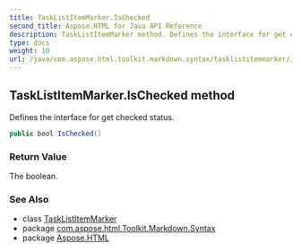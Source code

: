 ```yaml
---
title: TaskListItemMarker.IsChecked
second_title: Aspose.HTML for Java API Reference
description: TaskListItemMarker method. Defines the interface for get checked status
type: docs
weight: 10
url: /java/com.aspose.html.toolkit.markdown.syntax/tasklistitemmarker/ischecked/
---
```

## TaskListItemMarker.IsChecked method

Defines the interface for get checked status.

```java
public bool IsChecked()
```

### Return Value

The boolean.

### See Also

* class [TaskListItemMarker](../)
* package [com.aspose.html.Toolkit.Markdown.Syntax](../../tasklistitemmarker/)
* package [Aspose.HTML](../../../)
